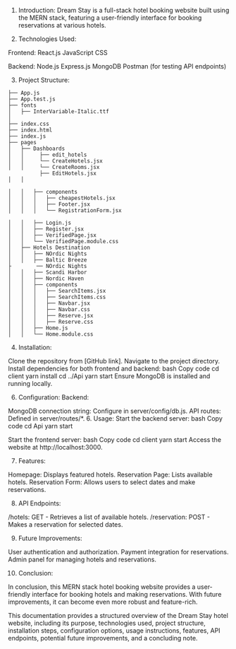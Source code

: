 1. Introduction:
Dream Stay is a full-stack hotel booking website built using the MERN stack, featuring a user-friendly interface for booking reservations at various hotels.


3. Technologies Used:
   
Frontend:
React.js
JavaScript
CSS


Backend:
Node.js
Express.js
MongoDB
Postman (for testing API endpoints)

3. Project Structure:

```
├── App.js
├── App.test.js
├── fonts
│   ├── InterVariable-Italic.ttf
│
├── index.css
├── index.html
├── index.js
├── pages
│   ├── Dashboards
│   │     ├── edit_hotels
│   │     └── CreateHotels.jsx
│   │     └── CreateRooms.jsx
          ├── EditHotels.jsx
│   │

│   │   ├── components
│   │   │   ├── cheapestHotels.jsx
│   │   │   ├── Footer.jsx
│   │   │   └── RegistrationForm.jsx

│   │   ├── Login.js
│   │   ├── Register.jsx
│   │   ├── VerifiedPage.jsx
│   │   └── VerifiedPage.module.css
│   ├── Hotels Destination
│   │   ├── NOrdic Nights
│   │   ├── Baltic Breeze
├        ── NOrdic Nights
│   │   ├── Scandi Harbor
│   │   ├── Nordic Haven
│   │   ├── components
│   │   │   ├── SearchItems.jsx
│   │   │   ├── SearchItems.css
│   │   │   ├── Navbar.jsx
│   │   │   ├── Navbar.css
│   │   │   ├── Reserve.jsx
│   │   │   ├── Reserve.css
│   │   ├── Home.js
│   │   └── Home.module.css
```

4. Installation:

Clone the repository from [GitHub link].
Navigate to the project directory.
Install dependencies for both frontend and backend:
bash
Copy code
cd client
yarn install
cd ../Api
yarn start
Ensure MongoDB is installed and running locally.


6. Configuration:
Backend:

MongoDB connection string: Configure in server/config/db.js.
API routes: Defined in server/routes/*.
6. Usage:
Start the backend server:
bash
Copy code
cd Api
yarn start

Start the frontend server:
bash
Copy code
cd client
yarn start
Access the website at http://localhost:3000.


7. Features:

Homepage: Displays featured hotels.
Reservation Page: Lists available hotels.
Reservation Form: Allows users to select dates and make reservations.


8. API Endpoints:

/hotels: GET - Retrieves a list of available hotels.
/reservation: POST - Makes a reservation for selected dates.


9. Future Improvements:

User authentication and authorization.
Payment integration for reservations.
Admin panel for managing hotels and reservations.

10. Conclusion:

In conclusion, this MERN stack hotel booking website provides a user-friendly interface for booking hotels and making reservations. With future improvements, it can become even more robust and feature-rich.

This documentation provides a structured overview of the Dream Stay hotel website, including its purpose, technologies used, project structure, installation steps, configuration options, usage instructions, features, API endpoints, potential future improvements, and a concluding note.
